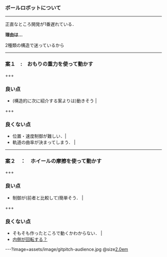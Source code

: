 ### ボールロボットについて

---

正直なところ開発が1番遅れている．

**理由は…**

2種類の構造で迷っているから

---
### 案１　:　おもりの重力を使って動かす

+++

### 良い点

- (構造的に次に紹介する案よりは)動きそう |

+++

### 良くない点

- 位置・速度制御が難しい．|
- 軌道の曲率が決まってしまう． |

---
### 案２　：　ホイールの摩擦を使って動かす

+++

### 良い点
 
- 制御が(前者と比較して)簡単そう． |

+++

### 良くない点

- そもそも作ったところで動くかわからない． |
- [内側が回転する？](https://www.youtube.com/watch?time_continue=65&v=ZluyTRFn3OY)

<!-- 

### 他にも色々できます

<br>
<div class="left">
    <i class="fa fa-child fa-5x" aria-hidden="true"> </i><br>
    <a href="https://gitpitch.com/docs/about/" class="pro-link">
    詳細はこちら</a>
</div>
<div class="right">
    <ul>
        <li>HTMLのタグが</li>
        <li>使えるので、</li>
        <li>レイアウトは</li>
        <li>基本的に</li>
        <li>自由自在です。</li>
    </ul>
</div>
-->

---?image=assets/image/gitpitch-audience.jpg
@size[2.0em](@color[blue](おわり))

